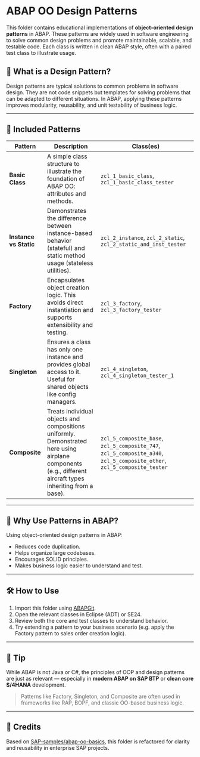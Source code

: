 # ABAP OO Design Patterns

This folder contains educational implementations of **object-oriented design patterns** in ABAP. These patterns are widely used in software engineering to solve common design problems and promote maintainable, scalable, and testable code. Each class is written in clean ABAP style, often with a paired test class to illustrate usage.

## 📘 What is a Design Pattern?

Design patterns are typical solutions to common problems in software design. They are not code snippets but templates for solving problems that can be adapted to different situations. In ABAP, applying these patterns improves modularity, reusability, and unit testability of business logic.

---

## 🧱 Included Patterns

| Pattern | Description | Class(es) |
|--------|-------------|-----------|
| **Basic Class** | A simple class structure to illustrate the foundation of ABAP OO: attributes and methods. | `zcl_1_basic_class`, `zcl_1_basic_class_tester` |
| **Instance vs Static** | Demonstrates the difference between instance-based behavior (stateful) and static method usage (stateless utilities). | `zcl_2_instance`, `zcl_2_static`, `zcl_2_static_and_inst_tester` |
| **Factory** | Encapsulates object creation logic. This avoids direct instantiation and supports extensibility and testing. | `zcl_3_factory`, `zcl_3_factory_tester` |
| **Singleton** | Ensures a class has only one instance and provides global access to it. Useful for shared objects like config managers. | `zcl_4_singleton`, `zcl_4_singleton_tester_1` |
| **Composite** | Treats individual objects and compositions uniformly. Demonstrated here using airplane components (e.g., different aircraft types inheriting from a base). | `zcl_5_composite_base`, `zcl_5_composite_747`, `zcl_5_composite_a340`, `zcl_5_composite_other`, `zcl_5_composite_tester` |

---

## 🧠 Why Use Patterns in ABAP?

Using object-oriented design patterns in ABAP:

- Reduces code duplication.
- Helps organize large codebases.
- Encourages SOLID principles.
- Makes business logic easier to understand and test.

---

## 🛠 How to Use

1. Import this folder using [ABAPGit](https://docs.abapgit.org/).
2. Open the relevant classes in Eclipse (ADT) or SE24.
3. Review both the core and test classes to understand behavior.
4. Try extending a pattern to your business scenario (e.g. apply the Factory pattern to sales order creation logic).

---

## 🧩 Tip

While ABAP is not Java or C#, the principles of OOP and design patterns are just as relevant — especially in **modern ABAP on SAP BTP** or **clean core S/4HANA** development.

> Patterns like Factory, Singleton, and Composite are often used in frameworks like RAP, BOPF, and classic OO-based business logic.

---

## 📌 Credits

Based on [SAP-samples/abap-oo-basics](https://github.com/SAP-samples/abap-oo-basics), this folder is refactored for clarity and reusability in enterprise SAP projects.
